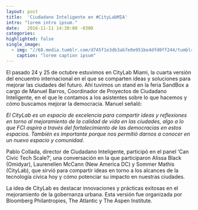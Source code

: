 ```yaml
---
layout: post
title:  'Ciudadano Inteligente en #CityLabMIA'
intro: "lorem intro ipsum."
date:   2016-11-11 14:30:00 -0300
categories:
highlighted: false
single_image:
  - img: "//68.media.tumblr.com/d745f1e3db3ab7e0e951be4dfd0ff244/tumblr_inline_oghksloXeT1uz8ttg_500.png"
    caption: "lorem caption ipsum"
---
```

El pasado 24 y 25 de octubre estuvimos en CityLab Miami, la cuarta versión del encuentro internacional en el que se comparten ideas y soluciones para mejorar las ciudades del futuro. Ahí tuvimos un stand en la feria SandBox a cargo de Manuel Barros, Coordinador de Proyectos de Ciudadano Inteligente, en el que le contamos a los asistentes sobre lo que hacemos y cómo buscamos mejorar la democracia. Manuel señaló:

*El CityLab es un espacio de excelencia para compartir ideas y reflexiones en torno al mejoramiento de la calidad de vida en las ciudades, algo a lo que FCI aspira a través del fortalecimiento de las democracias en estos espacios. También es importante porque nos permitió darnos a conocer en un nuevo espacio y comunidad*.

Pablo Collada, director de Ciudadano Inteligente, participó en el panel ‘Can Civic Tech Scale?’, una conversación en la que participaron Alissa Black (Omidyar), Laurenellen McCann (New America DC) y Sommer Mathis (CityLab), que sirvió para compartir ideas en torno a los alcances de la tecnología cívica hoy y cómo potenciar su impacto en nuestras ciudades.

La idea de CityLab es destacar innovaciones y prácticas exitosas en el mejoramiento de la gobernanza urbana. Esta versión fue organizada por Bloomberg Philantropies, The Atlantic y The Aspen Institute.
